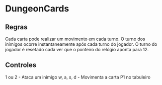 # DungeonCards

## Regras
Cada carta pode realizar um movimento em cada turno.
O turno dos inimigos ocorre instantaneamente após cada turno do jogador.
O turno do jogador é resetado cada ver que o ponteiro do relógio aponta para 12.

## Controles
1 ou 2 - Ataca um inimigo
w, a, s, d - Movimenta a carta P1 no tabuleiro
